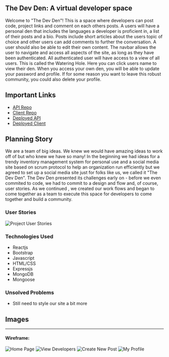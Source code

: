 ## The Dev Den: A virtual developer space

Welcome to "The Dev Den"! This is a space where developers can post code, project links and comment on each others posts. A users will have a personal den that includes the languages a developer is proficient in, a list of their posts and a bio. Posts include short articles about the users topic of choice and other users can add comments to further the conversation. A user should also be able to edit their own content. The navbar allows the user to navigate and access all aspects of the site, as long as they have been authenticated. All authenticated user will have access to a view of all users. This is called the Watering Hole. Here you can click users name to view their den. When you access your own den, you will be able to update your password and profile. If for some reason you want to leave this robust community, you could also delete your profile.

## Important Links

- [API Repo](https://github.com/TLC-Tender-Lovin-Code/TLC_api)
- [Client Repo](https://github.com/TLC-Tender-Lovin-Code/TLC_client)
- [Deployed API](https://young-lake-06085.herokuapp.com/)
- [Deployed Client](https://tlc-tender-lovin-code.github.io/TLC_client/)

## Planning Story

We are a team of big ideas. We knew we would have amazing ideas to work off of but who knew we have so many! In the beginning we had ideas for a trendy inventory management system for personal use and a social media site based on scrum protocol to help an organization run efficiently but we agreed to set up a social media site just for folks like us, we called it "The Dev Den". The Dev Den presented its challenges early on - before we even commited to code, we had to commit to a design and flow and, of course, user stories. As we continued , we created our work flows and began to come together as a team to execute this space for developers to come together and build a community.

### User Stories

<img alt="Project User Stories" src="https://i.imgur.com/O0o6tLy.jpg">

### Technologies Used

- Reactjs
- Bootstrap
- Javascript
- HTML/CSS
- Expressjs
- MongoDB
- Mongoose

### Unsolved Problems

- Still need to style our site a bit more

## Images

---

#### Wireframe:
<img alt="Home Page" src="https://i.imgur.com/1Ru1pJK.png">
<img alt="View Developers" src="https://i.imgur.com/cgp6zmv.png">
<img alt="Create New Post" src="https://i.imgur.com/SGqe5WC.png">
<img alt="My Profile" src="https://i.imgur.com/K5STF5z.png">
